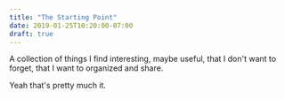 ```yaml
---
title: "The Starting Point"
date: 2019-01-25T10:20:00-07:00
draft: true
---
```


A collection of things I find interesting, maybe useful, that I don't want to forget, that I want to organized and share.
<!--more-->

Yeah that's pretty much it.
